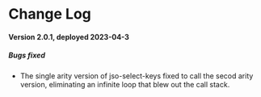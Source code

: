 # Change Log

#### Version 2.0.1, deployed 2023-04-3

##### Bugs fixed
* The single arity version of jso-select-keys fixed to call the secod arity version, eliminating an infinite loop that blew out the call stack.
